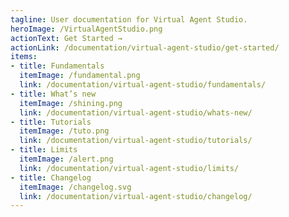 ```yaml
---
tagline: User documentation for Virtual Agent Studio.
heroImage: /VirtualAgentStudio.png
actionText: Get Started →
actionLink: /documentation/virtual-agent-studio/get-started/
items:
- title: Fundamentals​
  itemImage: /fundamental.png
  link: /documentation/virtual-agent-studio/fundamentals/
- title: What’s new
  itemImage: /shining.png
  link: /documentation/virtual-agent-studio/whats-new/
- title: Tutorials
  itemImage: /tuto.png
  link: /documentation/virtual-agent-studio/tutorials/
- title: Limits
  itemImage: /alert.png
  link: /documentation/virtual-agent-studio/limits/
- title: Changelog
  itemImage: /changelog.svg
  link: /documentation/virtual-agent-studio/changelog/
---
```


<Overview />